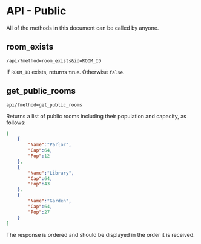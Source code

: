 # API - Public

All of the methods in this document can be called by anyone.



## room_exists

`/api/?method=room_exists&id=ROOM_ID`

If `ROOM_ID` exists, returns `true`. Otherwise `false`.



## get_public_rooms

`api/?method=get_public_rooms`

Returns a list of public rooms including their population and capacity, as follows:

```json
[
	{
		"Name":"Parlor",
		"Cap":64,
		"Pop":12
	},
	{
		"Name":"Library",
		"Cap":64,
		"Pop":43
	},
	{
		"Name":"Garden",
		"Cap":64,
		"Pop":27
	}
]
```

The response is ordered and should be displayed in the order it is received.